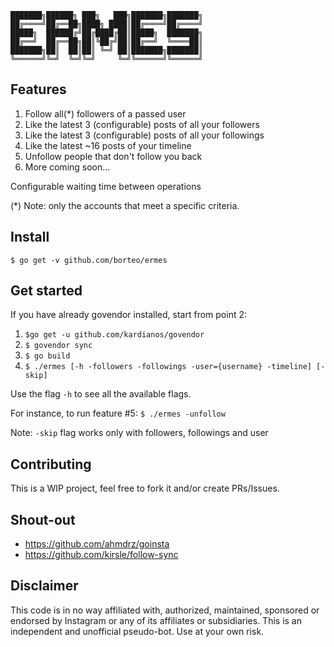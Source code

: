 ```
███████╗██████╗ ███╗   ███╗███████╗███████╗
██╔════╝██╔══██╗████╗ ████║██╔════╝██╔════╝
█████╗  ██████╔╝██╔████╔██║█████╗  ███████╗
██╔══╝  ██╔══██╗██║╚██╔╝██║██╔══╝  ╚════██║
███████╗██║  ██║██║ ╚═╝ ██║███████╗███████║
╚══════╝╚═╝  ╚═╝╚═╝     ╚═╝╚══════╝╚══════╝
```
## Features

1. Follow all(*) followers of a passed user
2. Like the latest 3 (configurable) posts of all your followers
3. Like the latest 3 (configurable) posts of all your followings
4. Like the latest ~16 posts of your timeline
5. Unfollow people that don't follow you back
6. More coming soon...

Configurable waiting time between operations

(*) Note: only the accounts that meet a specific criteria.

## Install
`$ go get -v github.com/borteo/ermes`

## Get started
If you have already govendor installed, start from point 2:

1. `$go get -u github.com/kardianos/govendor`
2. `$ govendor sync`
3. `$ go build`
4. `$ ./ermes [-h -followers -followings -user={username} -timeline] [-skip]`

Use the flag `-h` to see all the available flags.

For instance, to run feature #5:
`$ ./ermes -unfollow`

Note: `-skip` flag works only with followers, followings and user


## Contributing
This is a WIP project, feel free to fork it and/or create PRs/Issues.

## Shout-out
- https://github.com/ahmdrz/goinsta
- https://github.com/kirsle/follow-sync


## Disclaimer

This code is in no way affiliated with, authorized, maintained, sponsored or endorsed by Instagram or any of its affiliates or subsidiaries. This is an independent and unofficial pseudo-bot. Use at your own risk.
